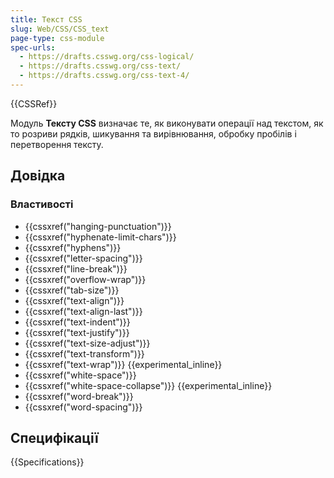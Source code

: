 ```yaml
---
title: Текст CSS
slug: Web/CSS/CSS_text
page-type: css-module
spec-urls:
  - https://drafts.csswg.org/css-logical/
  - https://drafts.csswg.org/css-text/
  - https://drafts.csswg.org/css-text-4/
---
```


{{CSSRef}}

Модуль **Тексту CSS** визначає те, як виконувати операції над текстом, як то розриви рядків, шикування та вирівнювання, обробку пробілів і перетворення тексту.

## Довідка

### Властивості

- {{cssxref("hanging-punctuation")}}
- {{cssxref("hyphenate-limit-chars")}}
- {{cssxref("hyphens")}}
- {{cssxref("letter-spacing")}}
- {{cssxref("line-break")}}
- {{cssxref("overflow-wrap")}}
- {{cssxref("tab-size")}}
- {{cssxref("text-align")}}
- {{cssxref("text-align-last")}}
- {{cssxref("text-indent")}}
- {{cssxref("text-justify")}}
- {{cssxref("text-size-adjust")}}
- {{cssxref("text-transform")}}
- {{cssxref("text-wrap")}} {{experimental_inline}}
- {{cssxref("white-space")}}
- {{cssxref("white-space-collapse")}} {{experimental_inline}}
- {{cssxref("word-break")}}
- {{cssxref("word-spacing")}}

## Специфікації

{{Specifications}}

